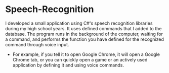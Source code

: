 # Speech-Recognition

I developed a small application using C#'s speech recognition libraries during my high school years. 
It uses defined commands that I added to the database.
The program runs in the background of the computer, waiting for a command, and performs the function you have defined for the recognized command through voice input.

- For example, if you tell it to open Google Chrome, it will open a Google Chrome tab, or you can quickly open a game or an actively used application by defining it and using voice commands.
